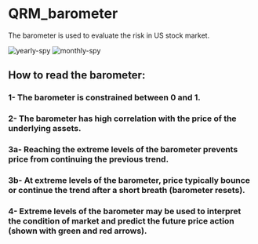 # QRM_barometer

The barometer is used to evaluate the risk in US stock market.

![yearly-spy](https://user-images.githubusercontent.com/22165051/149766424-829e88cb-6162-4d16-87f8-e2c1349403bc.png)
![monthly-spy](https://user-images.githubusercontent.com/22165051/149766429-51e513fb-d9bb-437c-a32b-c6018f21b0b8.png)
 
## How to read the barometer:
### 1- The barometer is constrained between 0 and 1. 
### 2- The barometer has high correlation with the price of the underlying assets. 
### 3a- Reaching the extreme levels of the barometer prevents price from continuing the previous trend.
### 3b- At extreme levels of the barometer, price typically bounce or continue the trend after a short breath (barometer resets). 
### 4- Extreme levels of the barometer may be used to interpret the condition of market and predict the future price action (shown with green and red arrows).
